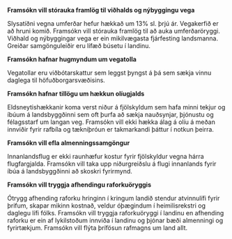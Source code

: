 **Framsókn vill stórauka framlög til viðhalds og nýbyggingu vega**

Slysatíðni vegna umferðar hefur hækkað um 13% sl. þrjú ár. Vegakerfið er að hruni komið. Framsókn vill stórauka framlög til að auka umferðaröryggi. Viðhald og nýbyggingar vega er ein mikilvægasta fjárfesting landsmanna. Greiðar samgönguleiðir eru lífæð búsetu í landinu.

**Framsókn hafnar hugmyndum um vegatolla**

Vegatollar eru viðbótarskattur sem leggst þyngst á þá sem sækja vinnu daglega til höfuðborgarsvæðisins.

**Framsókn hafnar tillögu um hækkun olíugjalds**

Eldsneytishækkanir koma verst niður á fjölskyldum sem hafa minni tekjur og íbúum á landsbyggðinni sem oft þurfa að sækja nauðsynjar, þjónustu og félagsstarf um langan veg. Framsókn vill ekki hækka álag á olíu á meðan innviðir fyrir rafbíla og tækniþróun er takmarkandi þáttur í notkun þeirra.

**Framsókn vill efla almenningssamgöngur**

Innanlandsflug er ekki raunhæfur kostur fyrir fjölskyldur vegna hárra flugfargjalda. Framsókn vill taka upp niðurgreiðslu á flugi innanlands fyrir íbúa á landsbyggðinni að skoskri fyrirmynd.

**Framsókn vill tryggja afhendingu raforkuöryggis**

Ótrygg afhending raforku hringinn í kringum landið stendur atvinnulífi fyrir þrifum, skapar mikinn kostnað, veldur óþægindum í heimilisrekstri og daglegu lífi fólks. Framsókn vill tryggja raforkuöryggi í landinu en afhending raforku er ein af lykilstoðum innviða í landinu og þjónar bæði almenningi og fyrirtækjum. Framsókn vill flýta þrífösun rafmagns um land allt.
